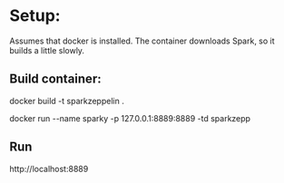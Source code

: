 # Setup:

Assumes that docker is installed.  The container downloads Spark, so it builds a little slowly.  

## Build container:

docker build -t sparkzeppelin . 

docker run --name sparky -p 127.0.0.1:8889:8889 -td sparkzepp

## Run 

http://localhost:8889